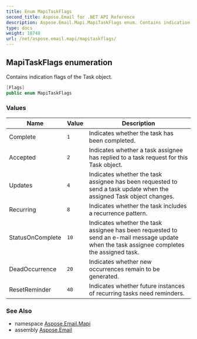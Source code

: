 ```yaml
---
title: Enum MapiTaskFlags
second_title: Aspose.Email for .NET API Reference
description: Aspose.Email.Mapi.MapiTaskFlags enum. Contains indication flags of the Task object
type: docs
weight: 18740
url: /net/aspose.email.mapi/mapitaskflags/
---
```

## MapiTaskFlags enumeration

Contains indication flags of the Task object.

```csharp
[Flags]
public enum MapiTaskFlags
```

### Values

| Name | Value | Description |
| --- | --- | --- |
| Complete | `1` | Indicates whether the task has been completed. |
| Accepted | `2` | Indicates whether a task assignee has replied to a task request for this Task object. |
| Updates | `4` | Indicates whether the task assignee has been requested to send a task update when the assigned Task object changes. |
| Recurring | `8` | Indicates whether the task includes a recurrence pattern. |
| StatusOnComplete | `10` | Indicates whether the task assignee has been requested to send an e-mail message update when the task assignee completes the assigned task. |
| DeadOccurrence | `20` | Indicates whether new occurrences remain to be generated. |
| ResetReminder | `40` | Indicates whether future instances of recurring tasks need reminders. |

### See Also

* namespace [Aspose.Email.Mapi](../../aspose.email.mapi/)
* assembly [Aspose.Email](../../)


